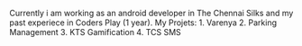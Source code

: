 Currently i am working as an android developer in The Chennai Silks and my past experiece in Coders Play (1 year).
My Projets:
        1. Varenya
        2. Parking Management
        3. KTS Gamification
        4. TCS SMS
